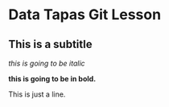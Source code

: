 # Data Tapas Git Lesson

## This is a subtitle

*this is going to be italic*

**this is going to be in bold.**

This is just a line.
